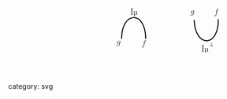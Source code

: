 
<svg width="1000" height="300" xmlns="http://www.w3.org/2000/svg" xmlns:se="http://svg-edit.googlecode.com" se:nonce="30278">
 <g>
  <title>Layer 1</title>
  <path fill="#ff0000" stroke="#000000" stroke-width="2" fill-opacity="0" d="m230,77c0.333344,-57 48.666656,-58 49,0" id="svg_30278_1"/>
  <path fill="#ff0000" stroke="#000000" stroke-width="2" fill-opacity="0" d="m378,81c0.333313,-57 48.666992,-58 49,0" id="svg_30278_2" transform="rotate(178.105, 402.5, 59.4375)"/>
  <path fill="#ff0000" stroke="#000000" stroke-width="2" fill-opacity="0" d="m532,83c0.333313,-57 48.666992,-58 49,0" transform="rotate(178.105, 556.5, 61.4375)" id="svg_30278_3"/>
  <path fill="#ff0000" stroke="#000000" stroke-width="2" fill-opacity="0" d="m696,81c0.333313,-57 48.666992,-58 49,0" id="svg_30278_4"/>
  <foreignObject x="270.999998" y="80" id="svg_30278_5" font-size="16" width="16" height="20">
   <math xmlns="http://www.w3.org/1998/Math/MathML" display="inline">
    <semantics>
     <mrow>
      <mi>f</mi>
     </mrow>
     <annotation encoding="application/x-tex">f</annotation>
    </semantics>
   </math>
  </foreignObject>
  <foreignObject x="417.999998" y="16" font-size="16" width="16" height="20" id="svg_30278_6">
   <math xmlns="http://www.w3.org/1998/Math/MathML" display="inline">
    <semantics>
     <mrow>
      <mi>f</mi>
     </mrow>
     <annotation encoding="application/x-tex">f</annotation>
    </semantics>
   </math>
  </foreignObject>
  <foreignObject x="521.999998" y="18" font-size="16" width="16" height="20" id="svg_30278_12">
   <math xmlns="http://www.w3.org/1998/Math/MathML" display="inline">
    <semantics>
     <mrow>
      <mi>f</mi>
     </mrow>
     <annotation encoding="application/x-tex">f</annotation>
    </semantics>
   </math>
  </foreignObject>
  <foreignObject x="686.999998" y="86" font-size="16" width="16" height="20" id="svg_30278_18">
   <math xmlns="http://www.w3.org/1998/Math/MathML" display="inline">
    <semantics>
     <mrow>
      <mi>f</mi>
     </mrow>
     <annotation encoding="application/x-tex">f</annotation>
    </semantics>
   </math>
  </foreignObject>
  <foreignObject x="219.999998" y="80" font-size="16" width="16" height="20" id="svg_30278_24">
   <math xmlns="http://www.w3.org/1998/Math/MathML" display="inline">
    <semantics>
     <mrow>
      <mi>g</mi>
     </mrow>
     <annotation encoding="application/x-tex">g</annotation>
    </semantics>
   </math>
  </foreignObject>
  <foreignObject x="369.999998" y="18" font-size="16" width="16" height="20" id="svg_30278_30">
   <math xmlns="http://www.w3.org/1998/Math/MathML" display="inline">
    <semantics>
     <mrow>
      <mi>g</mi>
     </mrow>
     <annotation encoding="application/x-tex">g</annotation>
    </semantics>
   </math>
  </foreignObject>
  <foreignObject x="571.999998" y="18" font-size="16" width="16" height="20" id="svg_30278_36">
   <math xmlns="http://www.w3.org/1998/Math/MathML" display="inline">
    <semantics>
     <mrow>
      <mi>g</mi>
     </mrow>
     <annotation encoding="application/x-tex">g</annotation>
    </semantics>
   </math>
  </foreignObject>
  <foreignObject x="737.999998" y="83" font-size="16" width="16" height="20" id="svg_30278_42">
   <math xmlns="http://www.w3.org/1998/Math/MathML" display="inline">
    <semantics>
     <mrow>
      <mi>g</mi>
     </mrow>
     <annotation encoding="application/x-tex">g</annotation>
    </semantics>
   </math>
  </foreignObject>
  <foreignObject x="247.999998" y="14" font-size="16" width="16" height="20" id="svg_30278_48">
   <math xmlns="http://www.w3.org/1998/Math/MathML" display="inline">
    <semantics>
     <mrow>
      <mi>Îµ</mi>
     </mrow>
     <annotation encoding="application/x-tex">\varepsilon</annotation>
    </semantics>
   </math>
  </foreignObject>
  <foreignObject x="548.999998" y="89" font-size="16" width="16" height="20" id="svg_30278_54">
   <math xmlns="http://www.w3.org/1998/Math/MathML" display="inline">
    <semantics>
     <mrow>
      <mi>Î·</mi>
     </mrow>
     <annotation encoding="application/x-tex">\eta</annotation>
    </semantics>
   </math>
  </foreignObject>
  <foreignObject x="710.999997" y="14" font-size="16" width="24.000001" height="20" id="svg_30278_60">
   <math xmlns="http://www.w3.org/1998/Math/MathML" display="inline">
    <semantics>
     <mrow>
      <msup>
       <mi>Î·</mi>
       <mrow>
        <mo lspace="verythinmathspace" rspace="0em">âˆ’</mo>
        <mn>1</mn>
       </mrow>
      </msup>
     </mrow>
     <annotation encoding="application/x-tex">\eta^{-1}</annotation>
    </semantics>
   </math>
  </foreignObject>
  <foreignObject x="391.999997" y="85" font-size="16" width="24.000001" height="20" id="svg_30278_66">
   <math xmlns="http://www.w3.org/1998/Math/MathML" display="inline">
    <semantics>
     <mrow>
      <msup>
       <mi>Îµ</mi>
       <mrow>
        <mo lspace="verythinmathspace" rspace="0em">âˆ’</mo>
        <mn>1</mn>
       </mrow>
      </msup>
     </mrow>
     <annotation encoding="application/x-tex">\varepsilon^{-1}</annotation>
    </semantics>
   </math>
  </foreignObject>
  <circle id="svg_30278_7" r="21.214844" cy="215" cx="320" fill-opacity="0" stroke-width="2" stroke="#000000" fill="#ff0000"/>
  <path id="svg_30278_9" fill="#ff0000" stroke="#000000" stroke-width="2" fill-opacity="0" d="m35,285c0.333344,-57 48.666656,-58 49,0"/>
  <path id="svg_30278_10" fill="#ff0000" stroke="#000000" stroke-width="2" fill-opacity="0" d="m34,210c0.333298,-57 48.666992,-58 49,0" transform="rotate(178.105, 58.5, 188.438)"/>
  <line id="svg_30278_11" y2="284" x2="148" y1="166" x1="147" fill-opacity="0" stroke-width="2" stroke="#000000" fill="none"/>
  <line id="svg_30278_13" y2="282" x2="187" y1="167" x1="185" fill-opacity="0" stroke-width="2" stroke="#000000" fill="none"/>
  <foreignObject id="svg_30278_14" x="50.999998" y="244" font-size="16" width="16" height="20">
   <math xmlns="http://www.w3.org/1998/Math/MathML" display="inline">
    <semantics>
     <mrow>
      <mi>Îµ</mi>
     </mrow>
     <annotation encoding="application/x-tex">\varepsilon</annotation>
    </semantics>
   </math>
  </foreignObject>
  <foreignObject id="svg_30278_21" x="48.999997" y="187" font-size="16" width="24.000001" height="20">
   <math xmlns="http://www.w3.org/1998/Math/MathML" display="inline">
    <semantics>
     <mrow>
      <msup>
       <mi>Îµ</mi>
       <mrow>
        <mo lspace="verythinmathspace" rspace="0em">âˆ’</mo>
        <mn>1</mn>
       </mrow>
      </msup>
     </mrow>
     <annotation encoding="application/x-tex">\varepsilon^{-1}</annotation>
    </semantics>
   </math>
  </foreignObject>
  <foreignObject id="svg_30278_33" x="105.999998" y="215" font-size="16" width="16" height="20">
   <math display="inline" xmlns="http://www.w3.org/1998/Math/MathML">
    <semantics>
     <mrow>
      <mo>=</mo>
     </mrow>
     <annotation encoding="application/x-tex">=</annotation>
    </semantics>
   </math>
  </foreignObject>
  <foreignObject id="svg_30278_40" x="350.999998" y="205" font-size="16" width="16" height="20">
   <math display="inline" xmlns="http://www.w3.org/1998/Math/MathML">
    <semantics>
     <mrow>
      <mo>=</mo>
     </mrow>
     <annotation encoding="application/x-tex">=</annotation>
    </semantics>
   </math>
  </foreignObject>
  <foreignObject id="svg_30278_47" x="309.999997" y="239" font-size="16" width="24.000001" height="20">
   <math xmlns="http://www.w3.org/1998/Math/MathML" display="inline">
    <semantics>
     <mrow>
      <msup>
       <mi>Îµ</mi>
       <mrow>
        <mo lspace="verythinmathspace" rspace="0em">âˆ’</mo>
        <mn>1</mn>
       </mrow>
      </msup>
     </mrow>
     <annotation encoding="application/x-tex">\varepsilon^{-1}</annotation>
    </semantics>
   </math>
  </foreignObject>
  <foreignObject id="svg_30278_59" x="310.999998" y="171" font-size="16" width="16" height="20">
   <math xmlns="http://www.w3.org/1998/Math/MathML" display="inline">
    <semantics>
     <mrow>
      <mi>Îµ</mi>
     </mrow>
     <annotation encoding="application/x-tex">\varepsilon</annotation>
    </semantics>
   </math>
  </foreignObject>
  <path id="svg_30278_67" fill="#ff0000" stroke="#000000" stroke-width="2" fill-opacity="0" d="m530,279c0.333374,-57 48.666626,-58 49,0"/>
  <path id="svg_30278_68" fill="#ff0000" stroke="#000000" stroke-width="2" fill-opacity="0" d="m529,204c0.333313,-57 48.666992,-58 49,0" transform="rotate(178.105, 553.5, 182.438)"/>
  <line id="svg_30278_69" y2="278" x2="643" y1="160" x1="642" fill-opacity="0" stroke-width="2" stroke="#000000" fill="none"/>
  <line id="svg_30278_70" y2="276" x2="682" y1="161" x1="680" fill-opacity="0" stroke-width="2" stroke="#000000" fill="none"/>
  <foreignObject id="svg_30278_87" x="600.999998" y="209" font-size="16" width="16" height="20">
   <math display="inline" xmlns="http://www.w3.org/1998/Math/MathML">
    <semantics>
     <mrow>
      <mo>=</mo>
     </mrow>
     <annotation encoding="application/x-tex">=</annotation>
    </semantics>
   </math>
  </foreignObject>
  <circle id="svg_30278_93" r="21.214844" cy="215" cx="844" fill-opacity="0" stroke-width="2" stroke="#000000" fill="#ff0000"/>
  <foreignObject id="svg_30278_94" x="874.999998" y="205" font-size="16" width="16" height="20">
   <math display="inline" xmlns="http://www.w3.org/1998/Math/MathML">
    <semantics>
     <mrow>
      <mo>=</mo>
     </mrow>
     <annotation encoding="application/x-tex">=</annotation>
    </semantics>
   </math>
  </foreignObject>
  <foreignObject id="svg_30278_116" x="546.999998" y="184" font-size="16" width="16" height="20">
   <math xmlns="http://www.w3.org/1998/Math/MathML" display="inline">
    <semantics>
     <mrow>
      <mi>Î·</mi>
     </mrow>
     <annotation encoding="application/x-tex">\eta</annotation>
    </semantics>
   </math>
  </foreignObject>
  <foreignObject id="svg_30278_122" x="837.999998" y="238" font-size="16" width="16" height="20">
   <math xmlns="http://www.w3.org/1998/Math/MathML" display="inline">
    <semantics>
     <mrow>
      <mi>Î·</mi>
     </mrow>
     <annotation encoding="application/x-tex">\eta</annotation>
    </semantics>
   </math>
  </foreignObject>
  <foreignObject id="svg_30278_128" x="541.999997" y="240" font-size="16" width="24.000001" height="20">
   <math xmlns="http://www.w3.org/1998/Math/MathML" display="inline">
    <semantics>
     <mrow>
      <msup>
       <mi>Î·</mi>
       <mrow>
        <mo lspace="verythinmathspace" rspace="0em">âˆ’</mo>
        <mn>1</mn>
       </mrow>
      </msup>
     </mrow>
     <annotation encoding="application/x-tex">\eta^{-1}</annotation>
    </semantics>
   </math>
  </foreignObject>
  <foreignObject id="svg_30278_138" x="832.999997" y="171" font-size="16" width="24.000001" height="20">
   <math xmlns="http://www.w3.org/1998/Math/MathML" display="inline">
    <semantics>
     <mrow>
      <msup>
       <mi>Î·</mi>
       <mrow>
        <mo lspace="verythinmathspace" rspace="0em">âˆ’</mo>
        <mn>1</mn>
       </mrow>
      </msup>
     </mrow>
     <annotation encoding="application/x-tex">\eta^{-1}</annotation>
    </semantics>
   </math>
  </foreignObject>
 </g>
</svg>

category: svg
